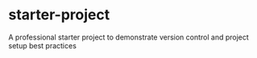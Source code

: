 # starter-project
A professional starter project to demonstrate version control and project setup best practices
